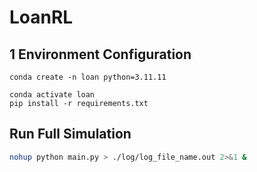 # LoanRL

## 1 Environment Configuration

```shell
conda create -n loan python=3.11.11
```

```shell
conda activate loan
pip install -r requirements.txt
```

## Run Full Simulation

```bash
nohup python main.py > ./log/log_file_name.out 2>&1 &
```
